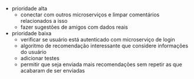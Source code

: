 - prioridade alta
  - conectar com outros microserviços e limpar comentários relacionados a isso
  - fazer sugestões de amigos com dados reais
- prioridade baixa
  - verificar se usuário está autenticado com microserviço de login
  - algoritmo de recomendação interessante que considere informações do usuário
  - adicionar testes
  - permitir que seja enviada mais recomendações sem repetir as que acabaram de ser enviadas
